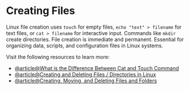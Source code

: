 # Creating Files

Linux file creation uses `touch` for empty files, `echo "text" > filename` for text files, or `cat > filename` for interactive input. Commands like `mkdir` create directories. File creation is immediate and permanent. Essential for organizing data, scripts, and configuration files in Linux systems.

Visit the following resources to learn more:

- [@article@What is the Difference Between Cat and Touch Command](https://linuxways.net/centos/what-is-the-difference-between-cat-and-touch-command/)
- [@article@Creating and Deleting Files / Directories in Linux](https://useful.codes/creating-and-deleting-files-directories-in-linux/)
- [@article@Creating, Moving, and Deleting Files and Folders](https://dev.to/alkesh009/linux-basics-part-4-creating-moving-and-deleting-files-and-folders-5hip)